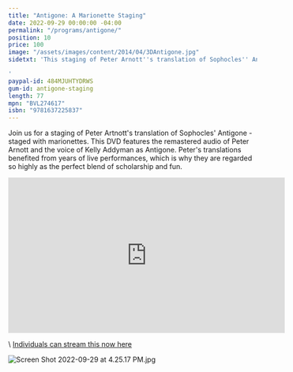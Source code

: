 ```yaml
---
title: "Antigone: A Marionette Staging"
date: 2022-09-29 00:00:00 -04:00
permalink: "/programs/antigone/"
position: 10
price: 100
image: "/assets/images/content/2014/04/3DAntigone.jpg"
sidetxt: 'This staging of Peter Arnott''s translation of Sophocles'' Antigone is done with marionettes. This staging features the remastered audio of Peter Arnott himself and the voice of Kelly Addyman as Antigone. Arnott''s translations benefited from years of live performances, which is why they are regarded so highly as the perfect blend of scholarship and fun.

'
paypal-id: 484MJUHTYDRWS
gum-id: antigone-staging
length: 77
mpn: "BVL274617"
isbn: "9781637225837"
---
```


Join us for a staging of Peter Artnott's translation of Sophocles' Antigone - staged with marionettes.  This DVD features the remastered audio of Peter Arnott and the voice of Kelly Addyman as Antigone. Peter's translations benefited from years of live performances,  which is why they are regarded so highly as the perfect blend of scholarship and fun.

<p><iframe width="560" height="315" src="https://www.youtube.com/embed/PIjsdS49agI?rel=0&modestbranding=1&autohide=1" class="yt" frameborder="0" allowfullscreen></iframe></p><script src="https://gumroad.com/js/gumroad.js"></script>\
<a class="gumroad-button" href="https://macmillanfilms.gumroad.com/l/antigone-staging">Individuals can stream this now here</a>

![Screen Shot 2022-09-29 at 4.25.17 PM.jpg](/uploads/Screen%20Shot%202022-09-29%20at%204.25.17%20PM.jpg)